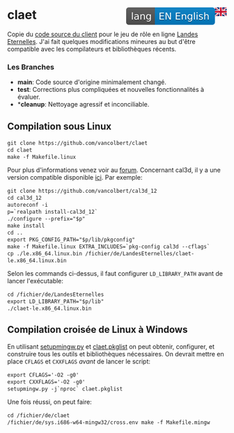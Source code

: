 # claet [<img src="https://github.com/vancolbert/trucsle/raw/main/flag-gb.svg" height="20" align="right"><img src="https://github.com/vancolbert/trucsle/raw/main/lang-en.svg" align="right">](README.md)
Copie du [code source du client](http://jeu.landes-eternelles.com/~ale/downloads.html)
pour le jeu de rôle en ligne [Landes Eternelles](http://www.landes-eternelles.com/).
J'ai fait quelques modifications mineures au but d'être compatible avec les compilateurs et bibliothèques récents.
### Les Branches
- **main**: Code source d'origine minimalement changé.
- **test**: Corrections plus compliquées et nouvelles fonctionnalités à évaluer.
- ***cleanup**: Nettoyage agressif et inconciliable.
## Compilation sous Linux
```
git clone https://github.com/vancolbert/claet
cd claet
make -f Makefile.linux
```
Pour plus d'informations venez voir au [forum](http://www.landes-eternelles.com/phpBB/viewforum.php?f=104).
Concernant cal3d, il y a une version compatible disponible [ici](https://github.com/vancolbert/cal3d_12).
Par exemple:
```
git clone https://github.com/vancolbert/cal3d_12
cd cal3d_12
autoreconf -i
p=`realpath install-cal3d_12`
./configure --prefix="$p"
make install
cd ..
export PKG_CONFIG_PATH="$p/lib/pkgconfig"
make -f Makefile.linux EXTRA_INCLUDES=`pkg-config cal3d --cflags`
cp ./le.x86_64.linux.bin /fichier/de/LandesEternelles/claet-le.x86_64.linux.bin
```
Selon les commands ci-dessus, il faut configurer `LD_LIBRARY_PATH` avant de
lancer l'exécutable:
```
cd /fichier/de/LandesEternelles
export LD_LIBRARY_PATH="$p/lib"
./claet-le.x86_64.linux.bin
```
## Compilation croisée de Linux à Windows
En utilisant [setupmingw.py](https://raw.githubusercontent.com/vancolbert/trucsle/main/setupmingw.py)
et [claet.pkglist](https://raw.githubusercontent.com/vancolbert/trucsle/main/claet.pkglist)
on peut obtenir, configurer, et construire tous les
outils et bibliothèques nécessaires.
On devrait mettre en place `CFLAGS` et `CXXFLAGS` *avant* de lancer le script:
```
export CFLAGS='-O2 -g0'
export CXXFLAGS='-O2 -g0'
setupmingw.py -j`nproc` claet.pkglist
```
Une fois réussi, on peut faire:
```
cd /fichier/de/claet
/fichier/de/sys.i686-w64-mingw32/cross.env make -f Makefile.mingw
```
